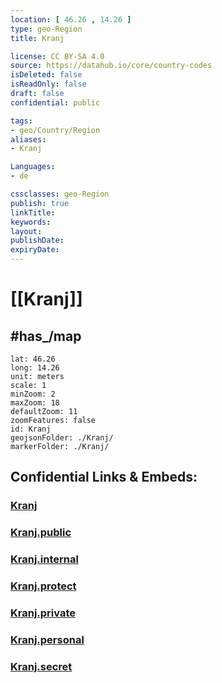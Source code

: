 ```yaml
---
location: [ 46.26 , 14.26 ] 
type: geo-Region
title: Kranj

license: CC BY-SA 4.0
source: https://datahub.io/core/country-codes
isDeleted: false
isReadOnly: false
draft: false
confidential: public

tags:
- geo/Country/Region
aliases:
- Kranj

Languages:
- de

cssclasses: geo-Region
publish: true
linkTitle: 
keywords: 
layout: 
publishDate: 
expiryDate: 
---
```


# [[Kranj]] 


## #has_/map 

```leaflet
lat: 46.26
long: 14.26
unit: meters
scale: 1
minZoom: 2 
maxZoom: 18
defaultZoom: 11
zoomFeatures: false 
id: Kranj
geojsonFolder: ./Kranj/
markerFolder: ./Kranj/
```


## Confidential Links & Embeds: 

### [Kranj](/_Standards/Earth/Continent/Europe/Europe~Central/Slovenia/Regions~Slovenia/Gorenjska/counties~Gorenjska/Kranj.md) 

### [Kranj.public](/_public/Earth/Continent/Europe/Europe~Central/Slovenia/Regions~Slovenia/Gorenjska/counties~Gorenjska/Kranj.public.md) 

### [Kranj.internal](/_internal/Earth/Continent/Europe/Europe~Central/Slovenia/Regions~Slovenia/Gorenjska/counties~Gorenjska/Kranj.internal.md) 

### [Kranj.protect](/_protect/Earth/Continent/Europe/Europe~Central/Slovenia/Regions~Slovenia/Gorenjska/counties~Gorenjska/Kranj.protect.md) 

### [Kranj.private](/_private/Earth/Continent/Europe/Europe~Central/Slovenia/Regions~Slovenia/Gorenjska/counties~Gorenjska/Kranj.private.md) 

### [Kranj.personal](/_personal/Earth/Continent/Europe/Europe~Central/Slovenia/Regions~Slovenia/Gorenjska/counties~Gorenjska/Kranj.personal.md) 

### [Kranj.secret](/_secret/Earth/Continent/Europe/Europe~Central/Slovenia/Regions~Slovenia/Gorenjska/counties~Gorenjska/Kranj.secret.md)

